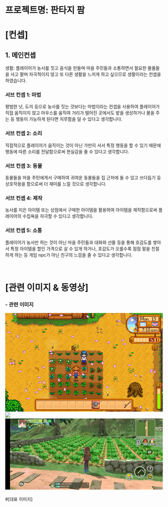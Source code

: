 # 프로젝트명: 판타지 팜  
# [컨셉]  
## 1. 메인컨셉  
생활: 플레이어가 농사를 짓고 음식을 만들며 마을 주민들과 소통하면서 필요한 물품들을 사고 팔며 자극적이지 않고 또 다른 생활을 느끼게 하고 싶으므로 생활이라는 컨셉을 하였습니다.  
### 서브 컨셉 1: 마법  
평범한 낫, 도끼 등으로 농사를 짓는 것보다는 마법이라는 컨셉을 사용하여 플레이어가 직접 움직이지 않고 마우스를 움직여 거리가 떨어진 곳에서도 밭을 생성하거나 물을 주는 등 행동이 가능하게 된다면 지루함을 덜 수 있다고 생각합니다.  
### 서브 컨셉 2: 소리  
직접적으로 플레이어가 움직이는 것이 아닌 가만히 서서 특정 행동을 할 수 있기 때문에 행동에 따른 소리를 전달함으로써 현실감을 줄 수 있다고 생각합니다.  
### 서브 컨셉 3: 동물  
동물들을 마을 주민에게서 구매하여 귀여운 동물들을 집 근처에 둘 수 있고 쓰다듬기 등 상호작용을 함으로써 더 재미를 느낄 것으로 생각합니다.  
### 서브 컨셉 4: 제작  
농사를 지은 아이템 또는 상점에서 구매한 아이템을 활용하여 아이템을 제작함으로써 플레이어의 수집욕을 자극할 수 있다고 생각합니다.  
### 서브 컨셉 5: 소통  
플레이어가 농사만 하는 것이 아닌 마을 주민들과 대화와 선물 등을 통해 호감도를 쌓아서 특정 아이템을 할인 가격으로 살 수 있게 하거나, 호감도가 오를수록 점점 말을 친절하게 하는 등 게임 npc가 아닌 친구의 느낌을 줄 수 있다고 생각합니다.  
<br><br>
# [관련 이미지 & 동영상]  
### - 관련 이미지
<img src="./img/UI.png">  
<img src="./img/제작.png">  
<img src="./img/농사1.jpg">  
<br><br>  
#[대표 이미지]  

